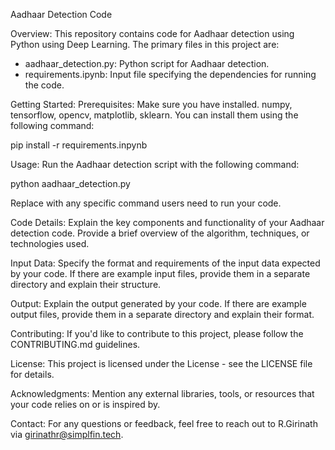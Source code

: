 Aadhaar Detection Code

Overview:
This repository contains code for Aadhaar detection using Python using Deep Learning. The primary files in this project are:

- aadhaar_detection.py: Python script for Aadhaar detection.
- requirements.ipynb: Input file specifying the dependencies for running the code.

Getting Started:
Prerequisites:
Make sure you have installed. numpy, tensorflow, opencv, matplotlib, sklearn. You can install them using the following command:

pip install -r requirements.inpynb

Usage:
Run the Aadhaar detection script with the following command:

python aadhaar_detection.py

Replace with any specific command users need to run your code.

Code Details:
Explain the key components and functionality of your Aadhaar detection code. Provide a brief overview of the algorithm, techniques, or technologies used.

Input Data:
Specify the format and requirements of the input data expected by your code. If there are example input files, provide them in a separate directory and explain their structure.

Output:
Explain the output generated by your code. If there are example output files, provide them in a separate directory and explain their format.

Contributing:
If you'd like to contribute to this project, please follow the CONTRIBUTING.md guidelines.

License:
This project is licensed under the License - see the LICENSE file for details.

Acknowledgments:
Mention any external libraries, tools, or resources that your code relies on or is inspired by.

Contact:
For any questions or feedback, feel free to reach out to R.Girinath via girinathr@simplfin.tech.
